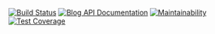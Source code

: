 [![Build Status](https://travis-ci.org/evgeniy-lvov/blog-api.svg?branch=master)](https://travis-ci.org/evgeniy-lvov/blog-api)
[![Blog API Documentation](https://img.shields.io/badge/documentation-API-informational)](https://evgeniy-lvov.github.io/blog-api/)
[![Maintainability](https://api.codeclimate.com/v1/badges/97c2979a1097a02a80e2/maintainability)](https://codeclimate.com/github/evgeniy-lvov/blog-api/maintainability)
[![Test Coverage](https://api.codeclimate.com/v1/badges/97c2979a1097a02a80e2/test_coverage)](https://codeclimate.com/github/evgeniy-lvov/blog-api/test_coverage)